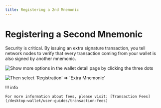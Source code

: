 ```yaml
---
title: Registering a 2nd Mnemonic
---
```


# Registering a Second Mnemonic

Security is critical. By issuing an extra signature transaction, you tell network nodes to verify that every transaction coming from your wallet is also signed by another mnemonic.

![Show more options in the wallet detail page by clicking the three dots](/desktop-wallet/assets/moreicon1.png)

![Then select 'Registration' => 'Extra Mnemonic'](/desktop-wallet/assets/moreicon2.png)

!!! info

    For more information about fees, please visit: [Transaction Fees](/desktop-wallet/user-guides/transaction-fees)
